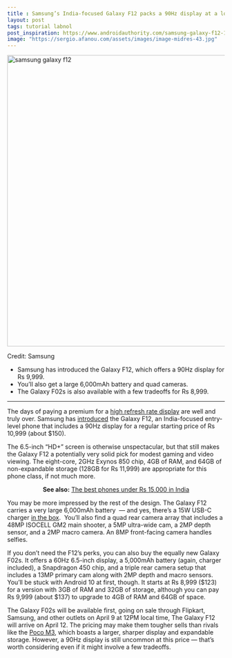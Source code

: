 ```yaml
---
title : Samsung’s India-focused Galaxy F12 packs a 90Hz display at a low price
layout: post
tags: tutorial labnol
post_inspiration: https://www.androidauthority.com/samsung-galaxy-f12-1215185/
image: "https://sergio.afanou.com/assets/images/image-midres-43.jpg"
---
```


<p><html><body><img class="size-large wp-image-1215188 noname aa-img" title="samsung galaxy f12" src="https://cdn57.androidauthority.net/wp-content/uploads/2021/04/samsung-galaxy-f12-1200x675.jpg" alt="samsung galaxy f12" width="1200" height="675" data-attachment-id="1215188" srcset="https://cdn57.androidauthority.net/wp-content/uploads/2021/04/samsung-galaxy-f12-1200x675.jpg 1200w, https://cdn57.androidauthority.net/wp-content/uploads/2021/04/samsung-galaxy-f12-300x170.jpg 300w, https://cdn57.androidauthority.net/wp-content/uploads/2021/04/samsung-galaxy-f12-768x432.jpg 768w, https://cdn57.androidauthority.net/wp-content/uploads/2021/04/samsung-galaxy-f12-1536x864.jpg 1536w, https://cdn57.androidauthority.net/wp-content/uploads/2021/04/samsung-galaxy-f12-16x9.jpg 16w, https://cdn57.androidauthority.net/wp-content/uploads/2021/04/samsung-galaxy-f12-32x18.jpg 32w, https://cdn57.androidauthority.net/wp-content/uploads/2021/04/samsung-galaxy-f12-28x16.jpg 28w, https://cdn57.androidauthority.net/wp-content/uploads/2021/04/samsung-galaxy-f12-56x32.jpg 56w, https://cdn57.androidauthority.net/wp-content/uploads/2021/04/samsung-galaxy-f12-64x36.jpg 64w, https://cdn57.androidauthority.net/wp-content/uploads/2021/04/samsung-galaxy-f12-712x400.jpg 712w, https://cdn57.androidauthority.net/wp-content/uploads/2021/04/samsung-galaxy-f12-1000x563.jpg 1000w, https://cdn57.androidauthority.net/wp-content/uploads/2021/04/samsung-galaxy-f12-792x446.jpg 792w, https://cdn57.androidauthority.net/wp-content/uploads/2021/04/samsung-galaxy-f12-1280x720.jpg 1280w, https://cdn57.androidauthority.net/wp-content/uploads/2021/04/samsung-galaxy-f12-840x472.jpg 840w, https://cdn57.androidauthority.net/wp-content/uploads/2021/04/samsung-galaxy-f12-1340x754.jpg 1340w, https://cdn57.androidauthority.net/wp-content/uploads/2021/04/samsung-galaxy-f12-770x433.jpg 770w, https://cdn57.androidauthority.net/wp-content/uploads/2021/04/samsung-galaxy-f12-356x200.jpg 356w, https://cdn57.androidauthority.net/wp-content/uploads/2021/04/samsung-galaxy-f12-675x380.jpg 675w, https://cdn57.androidauthority.net/wp-content/uploads/2021/04/samsung-galaxy-f12.jpg 1920w" sizes="(max-width: 1200px) 100vw, 1200px" /></p>
<div class="aa-img-source-credit">
<div class="aa-img-source-and-credit full">
<div class="aa-img-source text-right"><span>Credit:</span> Samsung</div>
</div>
</div>
<div class="aa_tldr_text">
<ul>
<li>Samsung has introduced the Galaxy F12, which offers a 90Hz display for Rs 9,999.</li>
<li>You&#8217;ll also get a large 6,000mAh battery and quad cameras.</li>
<li>The Galaxy F02s is also available with a few tradeoffs for Rs 8,999.</li>
</ul>
</div><hr>
<p>The days of paying a premium for a <a href="https://www.androidauthority.com/phone-refresh-rate-90hz-120hz-1086643/">high refresh rate display</a> are well and truly over. Samsung has <a href="https://news.samsung.com/in/samsung-india-launches-fullonfab-galaxy-f12-with-true-48mp-quad-camera-and-90hz-display">introduced</a> the Galaxy F12, an India-focused entry-level phone that includes a 90Hz display for a regular starting price of Rs 10,999 (about $150).</p>
<p>The 6.5-inch &#8220;HD+&#8221; screen is otherwise unspectacular, but that still makes the Galaxy F12 a potentially very solid pick for modest gaming and video viewing. The eight-core, 2GHz Exynos 850 chip, 4GB of RAM, and 64GB of non-expandable storage (128GB for Rs 11,999) are appropriate for this phone class, if not much more.</p>
<p style="text-align: center;"><strong>See also:</strong> <a href="https://www.androidauthority.com/best-phones-under-15000-853238/">The best phones under Rs 15,000 in India</a></p>
<p>You may be more impressed by the rest of the design. The Galaxy F12 carries a very large 6,000mAh battery  — and yes, there&#8217;s a 15W USB-C charger <a href="https://www.androidauthority.com/samsung-in-box-chargers-1193237/">in the box</a>.  You&#8217;ll also find a quad rear camera array that includes a 48MP ISOCELL GM2 main shooter, a 5MP ultra-wide cam, a 2MP depth sensor, and a 2MP macro camera. An 8MP front-facing camera handles selfies.</p>
<p>If you don&#8217;t need the F12&#8217;s perks, you can also buy the equally new Galaxy F02s. It offers a 60Hz 6.5-inch display, a 5,000mAh battery (again, charger included), a Snapdragon 450 chip, and a triple rear camera setup that includes a 13MP primary cam along with 2MP depth and macro sensors. You&#8217;ll be stuck with Android 10 at first, though. It starts at Rs 8,999 ($123) for a version with 3GB of RAM and 32GB of storage, although you can pay Rs 9,999 (about $137) to upgrade to 4GB of RAM and 64GB of space.</p>
<p>The Galaxy F02s will be available first, going on sale through Flipkart, Samsung, and other outlets on April 9 at 12PM local time, The Galaxy F12 will arrive on April 12. The pricing may make them tougher sells than rivals like the <a href="https://www.androidauthority.com/poco-m3-review-1198097/">Poco M3</a>, which boasts a larger, sharper display and expandable storage. However, a 90Hz display is still uncommon at this price — that&#8217;s worth considering even if it might involve a few tradeoffs.</p>
</body></html></p>
